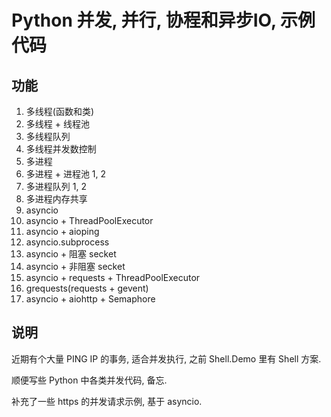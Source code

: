 # Python 并发, 并行, 协程和异步IO, 示例代码

## 功能

1. 多线程(函数和类)
2. 多线程 + 线程池
3. 多线程队列
4. 多线程并发数控制
5. 多进程
6. 多进程 + 进程池 1, 2
7. 多进程队列 1, 2
8. 多进程内存共享
9. asyncio
10. asyncio + ThreadPoolExecutor
11. asyncio + aioping
12. asyncio.subprocess
13. asyncio + 阻塞 secket
14. asyncio + 非阻塞 secket
15. asyncio + requests + ThreadPoolExecutor
16. grequests(requests + gevent)
17. asyncio + aiohttp + Semaphore

## 说明

近期有个大量 PING IP 的事务, 适合并发执行, 之前 Shell.Demo 里有 Shell 方案.

顺便写些 Python 中各类并发代码, 备忘.

补充了一些 https 的并发请求示例, 基于 asyncio.
